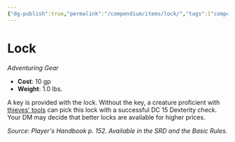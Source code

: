 ```yaml
---
{"dg-publish":true,"permalink":"/compendium/items/lock/","tags":["compendium/src/5e/phb","item/gear"]}
---
```


# Lock
*Adventuring Gear*  

- **Cost**: 10 gp
- **Weight**: 1.0 lbs.

A key is provided with the lock. Without the key, a creature proficient with [thieves' tools](compendium/items/thieves-tools.md) can pick this lock with a successful DC 15 Dexterity check. Your DM may decide that better locks are available for higher prices.

*Source: Player's Handbook p. 152. Available in the SRD and the Basic Rules.*